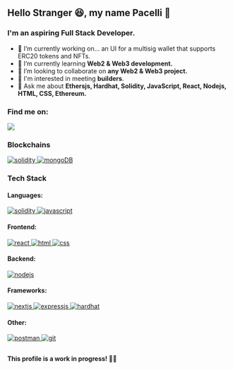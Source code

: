 ## Hello Stranger 😆, my name Pacelli 👋
### I'm an aspiring Full Stack Developer.

- 🔭 I’m currently working on... an UI for a multisig wallet that supports ERC20 tokens and NFTs.
- 🌱 I’m currently learning **Web2 & Web3 development.**
- 👯 I’m looking to collaborate on **any Web2 & Web3 project.**
- 🤝 I'm interested in meeting **builders**.
- 💬 Ask me about **Ethersjs, Hardhat, Solidity, JavaScript, React, Nodejs, HTML, CSS, Ethereum.** 

### Find me on:
  <a href="https://twitter.com/pacelliv3" ><img src="https://img.shields.io/badge/Twitter-1DA1F2?style=for-the-badge&logo=twitter&logoColor=white"></a>

<h3 align="left">Blockchains</h3>
<p align="left">
  <a href="https://ethereum.org/en/" rel="noreferrer"> <img src="https://img.shields.io/badge/Ethereum-3C3C3D?style=for-the-badge&logo=Ethereum&logoColor=white" alt="solidity"/> </a>
  <a href="https://chain.link/" rel="noreferrer"> <img src="https://img.shields.io/badge/chainlink-375BD2?style=for-the-badge&logo=chainlink&logoColor=white" alt="mongoDB"/> </a>
</p>

<h3 align="left">Tech Stack</h3>

#### Languages:

<p align="left">
  <a href="https://docs.soliditylang.org/en/latest/" rel="noreferrer"> <img src="https://img.shields.io/badge/Solidity-e6e6e6?style=for-the-badge&logo=solidity&logoColor=black" alt="solidity"/> </a>
  <a href="https://developer.mozilla.org/en-US/docs/Web/JavaScript" rel="noreferrer"> <img src="https://img.shields.io/badge/JavaScript-323330?style=for-the-badge&logo=javascript&logoColor=F7DF1E" alt="javascript"/> </a>
</p>

#### Frontend:
<p>
  <a href="https://reactjs.org/" rel="noreferrer"> <img src="https://img.shields.io/badge/React-20232A?style=for-the-badge&logo=react&logoColor=61DAFB" alt="react"/> </a>
  <a href="https://www.w3.org/html/" rel="noreferrer"> <img src="https://img.shields.io/badge/HTML5-E34F26?style=for-the-badge&logo=html5&logoColor=white" alt="html"/> </a>
  <a href="https://www.w3schools.com/css/" rel="noreferrer"> <img src="https://img.shields.io/badge/CSS3-1572B6?style=for-the-badge&logo=css3&logoColor=white" alt="css"/> </a>
</p>

#### Backend:

<p align="left">
  <a href="https://nodejs.org" rel="noreferrer"> <img src="https://img.shields.io/badge/Node.js-339933?style=for-the-badge&logo=nodedotjs&logoColor=white" alt="nodejs"/> </a>
</p>

#### Frameworks:
<p align="left">
  <a href="https://nextjs.org/" rel="noreferrer"> <img src="https://img.shields.io/badge/next.js-000000?style=for-the-badge&logo=nextdotjs&logoColor=white" alt="nextjs"/> </a>
  <a href="https://expressjs.com" rel="noreferrer"> <img src="https://img.shields.io/badge/Express.js-000000?style=for-the-badge&logo=express&logoColor=white" alt="expressjs"/> </a>
  <a href="https://hardhat.org/" rel="noreferrer"> <img src="https://img.shields.io/badge/hardhat-yellow?style=for-the-badge&logo=hardhat&logoColor=white" alt="hardhat"/> </a>
</p>


#### Other:

<p align="left">
  <a href="https://www.postman.com/" rel="noreferrer"> <img src="https://img.shields.io/badge/postman-orange?style=for-the-badge&logo=postman&logoColor=white" alt="postman"/> </a>
  <a href="https://git-scm.com/" rel="noreferrer"> <img src="https://img.shields.io/badge/git-red?style=for-the-badge&logo=git&logoColor=white" alt="git"/> </a>
</p>

##

<p><strong>This profile is a work in progress! 👨‍💻</strong></p>
